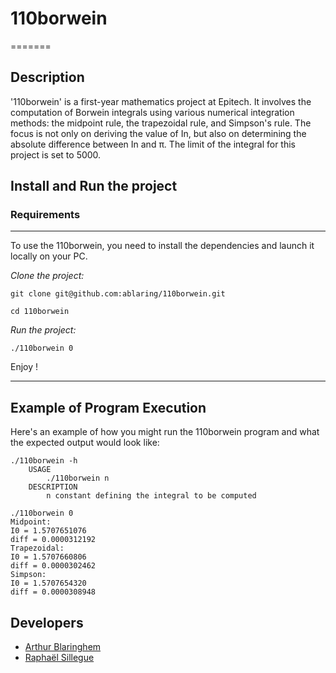 # 110borwein
=======

## Description
'110borwein' is a first-year mathematics project at Epitech.
It involves the computation of Borwein integrals using various numerical integration methods: the midpoint rule, the trapezoidal rule, and Simpson's rule.
The focus is not only on deriving the value of In, but also on determining the absolute difference between In and π.
The limit of the integral for this project is set to 5000. 
## Install and Run the project
### Requirements
---
To use the 110borwein, you need to install the dependencies and launch it locally on your PC.

*Clone the project:*
```
git clone git@github.com:ablaring/110borwein.git

cd 110borwein
```

*Run the project:*
```
./110borwein 0
```

Enjoy !

---

## Example of Program Execution
Here's an example of how you might run the 110borwein program and what the expected output would look like:

```
./110borwein -h
    USAGE
        ./110borwein n
    DESCRIPTION
        n constant defining the integral to be computed
```


```
./110borwein 0
Midpoint:
I0 = 1.5707651076
diff = 0.0000312192
Trapezoidal:
I0 = 1.5707660806
diff = 0.0000302462
Simpson:
I0 = 1.5707654320
diff = 0.0000308948
```

## Developers
- [Arthur Blaringhem](https://github.com/ablaring)
- [Raphaël Sillegue](https://github.com/raaphh)
